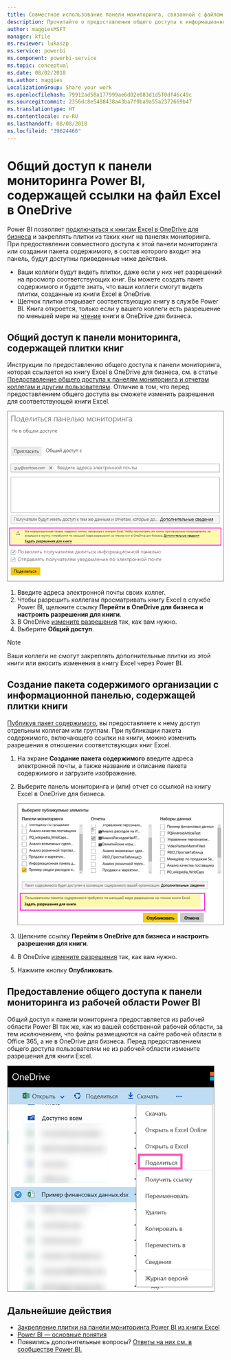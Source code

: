 ```yaml
---
title: Совместное использование панели мониторинга, связанной с файлом Excel в OneDrive, в Power BI
description: Прочитайте о предоставлении общего доступа к информационной панели, подключенной к книге Excel в OneDrive для бизнеса, с плитками, закрепленными из этой книги.
author: maggiesMSFT
manager: kfile
ms.reviewer: lukaszp
ms.service: powerbi
ms.component: powerbi-service
ms.topic: conceptual
ms.date: 08/02/2018
ms.author: maggies
LocalizationGroup: Share your work
ms.openlocfilehash: 79912ad58a177999ae6d02e083d1d5f0df46c49c
ms.sourcegitcommit: 2356dc8e5488438a43ba7f0ba9a55a2372669b47
ms.translationtype: HT
ms.contentlocale: ru-RU
ms.lasthandoff: 08/08/2018
ms.locfileid: "39624466"
---
```

# <a name="share-a-power-bi-dashboard-that-links-to-an-excel-file-in-onedrive"></a>Общий доступ к панели мониторинга Power BI, содержащей ссылки на файл Excel в OneDrive
Power BI позволяет [подключаться к книгам Excel в OneDrive для бизнеса](service-excel-workbook-files.md) и закреплять плитки из таких книг на панелях мониторинга. При предоставлении совместного доступа к этой панели мониторинга или создании пакета содержимого, в состав которого входит эта панель, будут доступны приведенные ниже действия.

* Ваши коллеги будут видеть плитки, даже если у них нет разрешений на просмотр соответствующих книг. Вы можете создать пакет содержимого и будете знать, что ваши коллеги смогут видеть плитки, созданные из книги Excel в OneDrive.
* Щелчок плитки открывает соответствующую книгу в службе Power BI. Книга откроется, только если у вашего коллеги есть разрешение по меньшей мере на [чтение](https://support.office.com/en-us/article/Share-documents-or-folders-in-Office-365-1fe37332-0f9a-4719-970e-d2578da4941c) книги в OneDrive для бизнеса.

## <a name="share-a-dashboard-that-contains-workbook-tiles"></a>Общий доступ к панели мониторинга, содержащей плитки книг
Инструкции по предоставлению общего доступа к панели мониторинга, которая ссылается на книгу Excel в OneDrive для бизнеса, см. в статье [Предоставление общего доступа к панелям мониторинга и отчетам коллегам и другим пользователям](service-share-dashboards.md). Отличие в том, что перед предоставлением общего доступа вы сможете изменить разрешения для соответствующей книги Excel.

  ![Диалоговое окно предоставления общего доступа к панели мониторинга](media/service-share-dashboard-that-links-to-excel-onedrive/pbi_share_workbk.png)

1. Введите адреса электронной почты своих коллег.
2. Чтобы разрешить коллегам просматривать книгу Excel в службе Power BI, щелкните ссылку **Перейти в OneDrive для бизнеса и настроить разрешения для книги**.
3. В OneDrive [измените разрешения](https://support.office.com/en-US/article/Share-files-and-folders-and-change-permissions-9fcc2f7d-de0c-4cec-93b0-a82024800c07) так, как вам нужно.
4. Выберите **Общий доступ**.

>[!NOTE]
>Ваши коллеги не смогут закреплять дополнительные плитки из этой книги или вносить изменения в книгу Excel через Power BI.
> 
> 

## <a name="create-an-organizational-content-pack-with-a-dashboard-that-contains-workbook-tiles"></a>Создание пакета содержимого организации с информационной панелью, содержащей плитки книги
[Публикуя пакет содержимого](service-organizational-content-pack-create-and-publish.md), вы предоставляете к нему доступ отдельным коллегам или группам. При публикации пакета содержимого, включающего ссылки на книги, можно изменить разрешения в отношении соответствующих книг Excel.

1. На экране **Создание пакета содержимого** введите адреса электронной почты, а также название и описание пакета содержимого и загрузите изображение.
2. Выберите панель мониторинга и (или) отчет со ссылкой на книгу Excel в OneDrive для бизнеса.
   
    ![Книга Excel в пакете содержимого](media/service-share-dashboard-that-links-to-excel-onedrive/pbi_contpack_workbk.png)
3. Щелкните ссылку **Перейти в OneDrive для бизнеса и настроить разрешения для книги**.
4. В OneDrive [измените разрешения](https://support.office.com/en-US/article/Share-files-and-folders-and-change-permissions-9fcc2f7d-de0c-4cec-93b0-a82024800c07) так, как вам нужно.
5. Нажмите кнопку **Опубликовать**.

## <a name="share-a-dashboard-from-a-power-bi-workspace"></a>Предоставление общего доступа к панели мониторинга из рабочей области Power BI
Общий доступ к панели мониторинга предоставляется из рабочей области Power BI так же, как из вашей собственной рабочей области, за тем исключением, что файлы размещаются на сайте рабочей области в Office 365, а не в OneDrive для бизнеса. Перед предоставлением общего доступа пользователям не из рабочей области измените разрешения для книги Excel.

![Общий доступ из OneDrive](media/service-share-dashboard-that-links-to-excel-onedrive/pbi_onedriveshare.png)

## <a name="next-steps"></a>Дальнейшие действия
* [Закрепление плитки на панели мониторинга Power BI из книги Excel](service-dashboard-pin-tile-from-excel.md)
* [Power BI — основные понятия](service-basic-concepts.md)
* Появились дополнительные вопросы? [Ответы на них см. в сообществе Power BI.](http://community.powerbi.com/)

